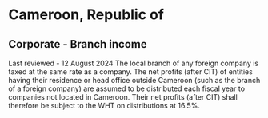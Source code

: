 # Cameroon, Republic of
## Corporate - Branch income
Last reviewed - 12 August 2024
The local branch of any foreign company is taxed at the same rate as a company. The net profits (after CIT) of entities having their residence or head office outside Cameroon (such as the branch of a foreign company) are assumed to be distributed each fiscal year to companies not located in Cameroon. Their net profits (after CIT) shall therefore be subject to the WHT on distributions at 16.5%.
